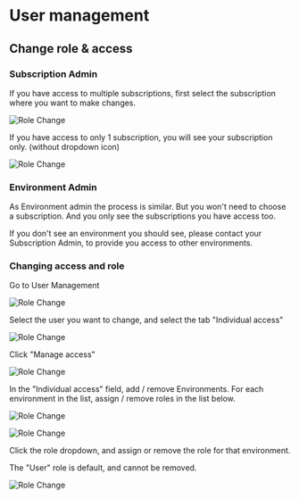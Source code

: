# User management

## Change role & access

### Subscription Admin

If you have access to  multiple subscriptions, first select the subscription where you want to make changes.

![Role Change](changerole-1.png)

If you have access to only 1 subscription, you will see your subscription only. (without dropdown icon)

![Role Change](changerole-2.png)

### Environment Admin

As Environment admin the process is similar. But you won't need to choose a subscription. And you only see the subscriptions you have access too.

If you don't see an environment you should see, please contact your Subscription Admin, to provide you access to other environments.

### Changing access and role

Go to User Management

![Role Change](changerole-3.png)

Select the user you want to change, and select the tab "Individual access"

![Role Change](changerole-4.png)


Click "Manage access"

![Role Change](changerole-5.png)

In the "Individual access" field, add / remove Environments.
For each environment in the list, assign / remove roles in the list below.

![Role Change](changerole-6.png)

![Role Change](changerole-7.png)

Click the role dropdown, and assign or remove the role for that environment.

The "User" role is default, and cannot be removed.

![Role Change](changerole-8.png)
